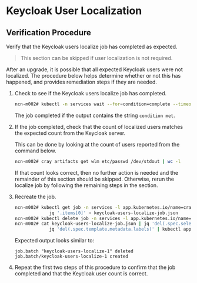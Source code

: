 # Keycloak User Localization

## Verification Procedure

Verify that the Keycloak users localize job has completed as expected.

> This section can be skipped if user localization is not required.

After an upgrade, it is possible that all expected Keycloak users were not localized. The procedure below helps determine whether or not this has happened, and
provides remediation steps if they are needed.

1. Check to see if the Keycloak users localize job has completed.

   ```bash
   ncn-m002# kubectl -n services wait --for=condition=complete --timeout=10s job/`kubectl -n services get jobs | grep users-localize | awk '{print $1}'`
   ```

   The job completed if the output contains the string `condition met`.

1. If the job completed, check that the count of localized users matches the expected count from the Keycloak server.

   This can be done by looking at the count of users reported from the command below.

   ```bash
   ncn-m002# cray artifacts get wlm etc/passwd /dev/stdout | wc -l
   ```

   If that count looks correct, then no further action is needed and the remainder of this section should be skipped. Otherwise,
   rerun the localize job by following the remaining steps in the section.

1. Recreate the job.

   ```bash
   ncn-m002# kubectl get job -n services -l app.kubernetes.io/name=cray-keycloak-users-localize -ojson |
                jq '.items[0]' > keycloak-users-localize-job.json
   ncn-m002# kubectl delete job -n services -l app.kubernetes.io/name=cray-keycloak-users-localize
   ncn-m002# cat keycloak-users-localize-job.json | jq 'del(.spec.selector)' |
                jq 'del(.spec.template.metadata.labels)' | kubectl apply -f -
   ```

   Expected output looks similar to:

   ```text
   job.batch "keycloak-users-localize-1" deleted
   job.batch/keycloak-users-localize-1 created
   ```

1. Repeat the first two steps of this procedure to confirm that the job completed and that the Keycloak user count is correct.
